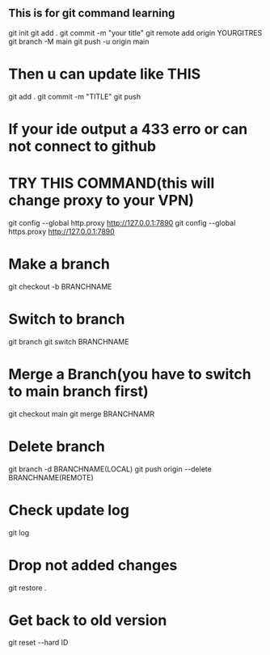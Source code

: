 ## This is for git command learning
git init 
git add .
git commit -m "your title"
git remote add origin YOURGITRES
git branch -M main
git push -u origin main
# Then u can update like THIS
git add .
git commit -m "TITLE"
git push
# If your ide output a 433 erro or can not connect to github 
# TRY THIS COMMAND(this will change proxy to your VPN)
git config --global http.proxy http://127.0.0.1:7890
git config --global https.proxy http://127.0.0.1:7890
# Make a branch
git checkout -b BRANCHNAME
# Switch to branch
git branch
git switch BRANCHNAME
# Merge a Branch(you have to switch to main branch first)
git checkout main
git merge BRANCHNAMR
# Delete branch
git branch -d BRANCHNAME(LOCAL)
git push origin --delete BRANCHNAME(REMOTE)
# Check update log
git log
# Drop not added changes
git restore .
# Get back to old version
git reset --hard ID